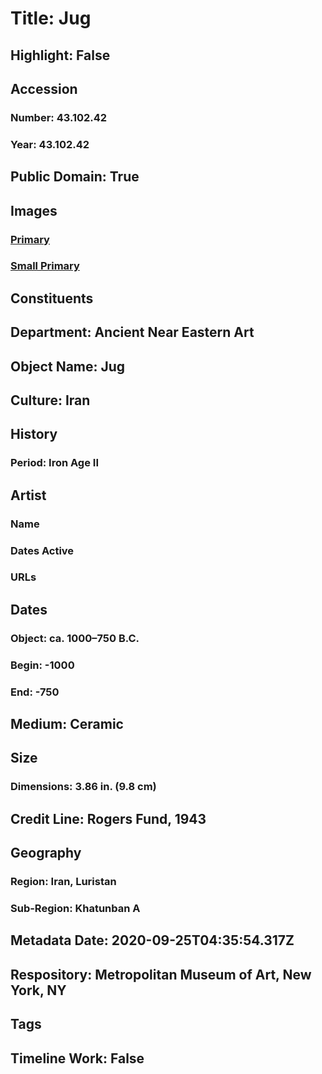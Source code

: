 # Title: Jug
## Highlight: False
## Accession
### Number: 43.102.42
### Year: 43.102.42
## Public Domain: True
## Images
### [Primary](https://images.metmuseum.org/CRDImages/an/original/ME43_102_42.jpg)
### [Small Primary](https://images.metmuseum.org/CRDImages/an/web-large/ME43_102_42.jpg)
## Constituents
## Department: Ancient Near Eastern Art
## Object Name: Jug
## Culture: Iran
## History
### Period: Iron Age II
## Artist
### Name
### Dates Active
### URLs
## Dates
### Object: ca. 1000–750 B.C.
### Begin: -1000
### End: -750
## Medium: Ceramic
## Size
### Dimensions: 3.86 in. (9.8 cm)
## Credit Line: Rogers Fund, 1943
## Geography
### Region: Iran, Luristan
### Sub-Region: Khatunban A
## Metadata Date: 2020-09-25T04:35:54.317Z
## Respository: Metropolitan Museum of Art, New York, NY
## Tags
## Timeline Work: False